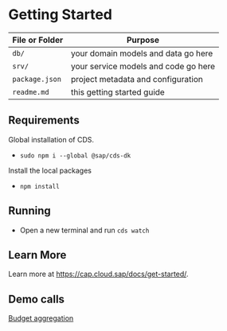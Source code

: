 # Getting Started
File or Folder | Purpose
---------|----------
`db/` | your domain models and data go here
`srv/` | your service models and code go here
`package.json` | project metadata and configuration
`readme.md` | this getting started guide

## Requirements
Global installation of CDS.
- `sudo npm i --global @sap/cds-dk`

Install the local packages
- `npm install`

## Running

- Open a new terminal and run `cds watch` 

## Learn More

Learn more at https://cap.cloud.sap/docs/get-started/.

## Demo calls
[Budget aggregation](http://localhost:4004/data/IATIBudget?$apply=groupby((budget_value_currency),aggregate(budget_value%20with%20sum%20as%20amount)))
